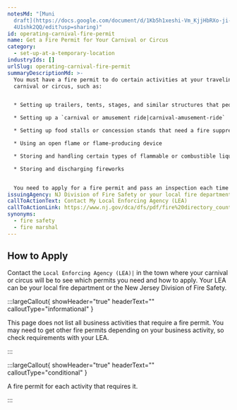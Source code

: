 ```yaml
---
notesMd: "[Muni
  draft](https://docs.google.com/document/d/1Kb5h1xeshi-Vm_KjjHbRXo-ji-3DejgKUG\
  4U1shk2QQ/edit?usp=sharing)"
id: operating-carnival-fire-permit
name: Get a Fire Permit for Your Carnival or Circus
category:
  - set-up-at-a-temporary-location
industryIds: []
urlSlug: operating-carnival-fire-permit
summaryDescriptionMd: >-
  You must have a fire permit to do certain activities at your traveling
  carnival or circus, such as:


  * Setting up trailers, tents, stages, and similar structures that people will occupy

  * Setting up a `carnival or amusement ride|carnival-amusement-ride`

  * Setting up food stalls or concession stands that need a fire suppression system, such as fire extinguishers or sprinklers

  * Using an open flame or flame-producing device

  * Storing and handling certain types of flammable or combustible liquids

  * Storing and discharging fireworks


  You need to apply for a fire permit and pass an inspection each time you do the activity.
issuingAgency: NJ Division of Fire Safety or your local fire department
callToActionText: Contact My Local Enforcing Agency (LEA)
callToActionLink: https://www.nj.gov/dca/dfs/pdf/fire%20directory_county%20summary/fire_code_enforcement_director.pdf
synonyms:
  - fire safety
  - fire marshal
---
```


## How to Apply

Contact the `Local Enforcing Agency (LEA)|` in the town where your carnival or circus will be to see which permits you need and how to apply. Your LEA can be your local fire department or the New Jersey Division of Fire Safety.

:::largeCallout{ showHeader="true" headerText="" calloutType="informational" }

This page does not list all business activities that require a fire permit. You may need to get other fire permits depending on your business activity, so check requirements with your LEA.

:::

:::largeCallout{ showHeader="true" headerText="" calloutType="conditional" }

A fire permit for each activity that requires it.

:::
